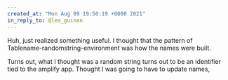 ```yaml
---
created_at: "Mon Aug 09 19:50:19 +0000 2021"
in_reply_to: @leo_guinan
---
```


Huh, just realized something useful. I thought that the pattern of Tablename-randomstring-environment was how the names were built.

Turns out, what I thought was a random string turns out to be an identifier tied to the amplify app. Thought I was going to have to update names,